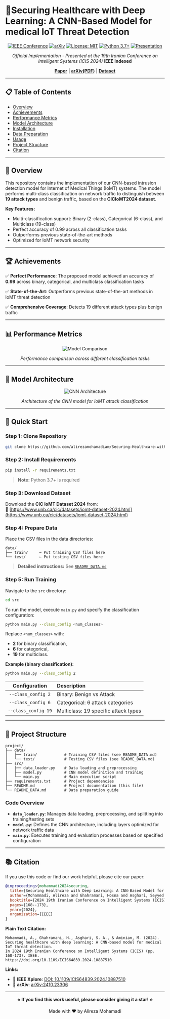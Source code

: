 # 🏥Securing Healthcare with Deep Learning: A CNN-Based Model for medical IoT Threat Detection

<div align="center">

[![IEEE Conference](https://img.shields.io/badge/IEEE-ICIS%202024-blue.svg)](https://doi.org/10.1109/ICIS64839.2024.10887510)
[![arXiv](https://img.shields.io/badge/arXiv-2410.23306-b31b1b.svg)](https://arxiv.org/abs/2410.23306)
[![License: MIT](https://img.shields.io/badge/License-MIT-yellow.svg)](LICENSE)
[![Python 3.7+](https://img.shields.io/badge/python-3.7+-blue.svg)](https://www.python.org/downloads/)
[![Presentation](https://img.shields.io/badge/YouTube-Presentation-red.svg)](https://youtu.be/hPV5H9kTbYM?si=fWtb_eaIiLQ3uGEy)

*Official Implementation - Presented at the 19th Iranian Conference on Intelligent Systems (ICIS 2024)* **IEEE Indexed**

[**Paper**](https://doi.org/10.1109/ICIS64839.2024.10887510) | [**arXiv(PDF)**](https://arxiv.org/abs/2410.23306) | [**Dataset**](https://www.unb.ca/cic/datasets/iomt-dataset-2024.html)

</div>

---

## 📋 Table of Contents

- [Overview](#-overview)
- [Achievements](#-achievements)
- [Performance Metrics](#-performance-metrics)
- [Model Architecture](#-model-architecture)
- [Installation](#-installation)
- [Data Preparation](#-data-preparation)
- [Usage](#-usage)
- [Project Structure](#-project-structure)
- [Citation](#-citation)
---

## 🔬 Overview

This repository contains the implementation of our CNN-based intrusion detection model for Internet of Medical Things (IoMT) systems. The model performs multi-class classification on network traffic to distinguish between **19 attack types** and benign traffic, based on the **CICIoMT2024 dataset**.

**Key Features:**
- Multi-classification support: Binary (2-class), Categorical (6-class), and Multiclass (19-class)
- Perfect accuracy of 0.99 across all classification tasks
- Outperforms previous state-of-the-art methods
- Optimized for IoMT network security

---

## 🏆 Achievements

✅ **Perfect Performance**: The proposed model achieved an accuracy of **0.99** across binary, categorical, and multiclass classification tasks

✅ **State-of-the-Art**: Outperforms previous state-of-the-art methods in IoMT threat detection

✅ **Comprehensive Coverage**: Detects 19 different attack types plus benign traffic

---

## 📊 Performance Metrics

<div align="center">

![Model Comparison](https://github.com/user-attachments/assets/7dc2bd46-c2ea-49cb-b94f-7ee42b268d56)

*Performance comparison across different classification tasks*

</div>

---

## 🧠 Model Architecture

<div align="center">

![CNN Architecture](https://github.com/user-attachments/assets/e76e8cb4-a185-4726-abcb-b50482786088)

*Architecture of the CNN model for IoMT attack classification*

</div>

---

## 🚀 Quick Start

### Step 1: Clone Repository
```bash
git clone https://github.com/alirezamohamadiam/Securing-Healthcare-with-Deep-Learning-A-CNN-Based-Model-for-medical-IoT-Threat-Detection.git
```

### Step 2: Install Requirements
```bash
pip install -r requirements.txt
```
> **Note:** Python 3.7+ is required

### Step 3: Download Dataset
Download the **CIC IoMT Dataset 2024** from:  
🔗 [https://www.unb.ca/cic/datasets/iomt-dataset-2024.html](https://www.unb.ca/cic/datasets/iomt-dataset-2024.html)

### Step 4: Prepare Data
Place the CSV files in the data directories:
```
data/
├── train/     ← Put training CSV files here
└── test/      ← Put testing CSV files here
```
> **Detailed instructions:** See [`README_DATA.md`](https://github.com/alirezamohamadiam/Securing-Healthcare-with-Deep-Learning-A-CNN-Based-Model-for-medical-IoT-Threat-Detection/blob/main/README_DATA.md)

### Step 5: Run Training
Navigate to the `src` directory:
```bash
cd src
```
To run the model, execute `main.py` and specify the classification configuration:
```bash
python main.py --class_config <num_classes>
```

Replace `<num_classes>` with:
- **2** for binary classification,
- **6** for categorical,
- **19** for multiclass.

**Example (binary classification):**
```bash
python main.py --class_config 2
```
| Configuration | Description |
|:-------------:|:------------|
| `--class_config 2` | Binary: Benign vs Attack |
| `--class_config 6` | Categorical: 6 attack categories |
| `--class_config 19` | Multiclass: 19 specific attack types |

---

## 📂 Project Structure

```
project/
├── data/
│   ├── train/            # Training CSV files (see README_DATA.md)
│   └── test/             # Testing CSV files (see README_DATA.md)
├── src/
│   ├── data_loader.py    # Data loading and preprocessing
│   ├── model.py          # CNN model definition and training
│   └── main.py           # Main execution script
├── requirements.txt      # Project dependencies
├── README.md             # Project documentation (this file)
└── README_DATA.md        # Data preparation guide
```

### Code Overview

- **`data_loader.py`**: Manages data loading, preprocessing, and splitting into training/testing sets
- **`model.py`**: Defines the CNN architecture, including layers optimized for network traffic data
- **`main.py`**: Executes training and evaluation processes based on specified configuration

---

## 📚 Citation

If you use this code or find our work helpful, please cite our paper:
```bibtex
@inproceedings{mohammadi2024securing,
  title={Securing Healthcare with Deep Learning: A CNN-Based Model for medical IoT Threat Detection},
  author={Mohammadi, Alireza and Ghahramani, Hosna and Asghari, Seyyed Amir and Aminian, Mehdi},
  booktitle={2024 19th Iranian Conference on Intelligent Systems (ICIS)},
  pages={168--173},
  year={2024},
  organization={IEEE}
}
```
**Plain Text Citation:**
```
Mohammadi, A., Ghahramani, H., Asghari, S. A., & Aminian, M. (2024). 
Securing healthcare with deep learning: A CNN-based model for medical IoT threat detection. 
In 2024 19th Iranian Conference on Intelligent Systems (ICIS) (pp. 168-173). IEEE. 
https://doi.org/10.1109/ICIS64839.2024.10887510
```

**Links:**
- 📄 **IEEE Xplore**: [DOI: 10.1109/ICIS64839.2024.10887510](https://doi.org/10.1109/ICIS64839.2024.10887510)
- 📄 **arXiv**: [arXiv:2410.23306](https://arxiv.org/abs/2410.23306)

---

<div align="center">

**⭐ If you find this work useful, please consider giving it a star! ⭐**

Made with ❤️ by Alireza Mohamadi

</div>











